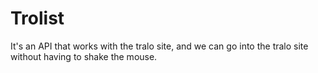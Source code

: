 # Trolist
It's an API that works with the tralo site, and we can go into the tralo site without having to shake the mouse.
